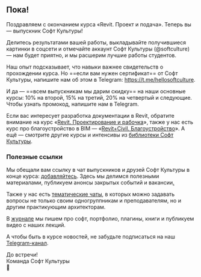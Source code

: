 ## Пока!

Поздравляем с окончанием курса «Revit. Проект и подача». Теперь вы — выпускник Софт Культуры!

Делитесь результатами вашей работы, выкладывайте получившиеся картинки в соцсети и отмечайте аккаунт Софт Культуры (@softculture) — нам будет приятно, и мы расшерим лучшие работы студентов.

Наш опыт подсказывает, что навыки важнее свидетельств о прохождении курса. Но ==если вам нужен сертификат== от Софт Культуры, напишите нам об этом в Telegram: https://t.me/hellosoftculture.

И да — ==всем выпускникам мы дарим скидку== на наши основные курсы: 10% на второй, 15% на третий, 20% на четвертый и следующие. Чтобы узнать промокод, напишите нам в Telegram.

Если вас интересует разработка документации в Revit, обратите внимание на курс «[Revit. Проектирование и рабочка](https://softculture.cc/courses/architects/revit-realization)», также у нас есть курс про благоустройство в BIM — «[Revit+Civil. Благоустройство](https://softculture.cc/courses/architects/revit-civil)». А ещё — смотрите другие курсы и интенсивы из [библиотеки Софт Культуры](https://softculture.cc/library).

### Полезные ссылки

Мы обещали вам ссылку в чат выпускников и друзей Софт Культуры в конце курса: [добавляйтесь](https://t.me/+V-vYoA2OPRg4tPsm). Здесь мы делимся полезными материалами, публикуем анонсы закрытых событий и вакансии[.](https://t.me/+V-vYoA2OPRg4tPsm)

Также у нас есть [тематические чаты](https://t.me/softculture/3474), в которых можно задавать вопросы не только своим одногруппникам и преподавателям, но и другим практикующим архитекторам.

В [журнале](https://softculture.cc/blog/) мы пишем про софт, портфолио, плагины, книги и публикуем видео с наших лекций. 

А чтобы быть в курсе новостей, не забудьте подписаться на наш [Telegram-канал](https://t.me/softculture). 

До встречи!  
Команда Софт Культуры  
🖤
